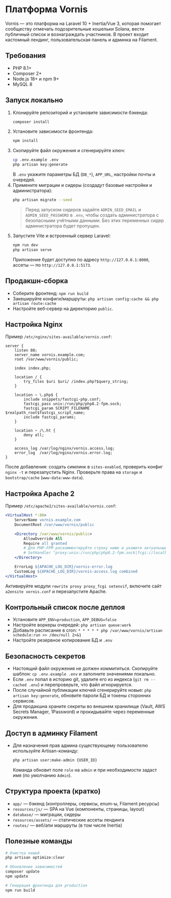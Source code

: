 # Платформа Vornis

Vornis — это платформа на Laravel 10 + Inertia/Vue 3, которая помогает сообществу отмечать подозрительные кошельки Solana, вести публичный список и вознаграждать участников. В проект входит кастомный лендинг, пользовательская панель и админка на Filament.

## Требования
- PHP 8.1+
- Composer 2+
- Node.js 18+ и npm 9+
- MySQL 8

## Запуск локально
1. Клонируйте репозиторий и установите зависимости бэкенда:
   ```bash
   composer install
   ```
2. Установите зависимости фронтенда:
   ```bash
   npm install
   ```
3. Скопируйте файл окружения и сгенерируйте ключ:
   ```bash
   cp .env.example .env
   php artisan key:generate
   ```
   В `.env` укажите параметры БД (`DB_*`), `APP_URL`, настройки почты и очередей.
4. Примените миграции и сидеры (создадут базовые настройки и администратора):
   ```bash
   php artisan migrate --seed
   ```
   > Перед запуском сидеров задайте `ADMIN_SEED_EMAIL` и `ADMIN_SEED_PASSWORD` в `.env`, чтобы создать администратора с безопасными учётными данными. Без этих переменных сидер администратора будет пропущен.
5. Запустите Vite и встроенный сервер Laravel:
   ```bash
   npm run dev
   php artisan serve
   ```
   Приложение будет доступно по адресу `http://127.0.0.1:8000`, ассеты — по `http://127.0.0.1:5173`.

## Продакшн-сборка
- Соберите фронтенд: `npm run build`
- Закешируйте конфиги/маршруты: `php artisan config:cache && php artisan route:cache`
- Настройте веб‑сервер на директорию `public`.

## Настройка Nginx
Пример `/etc/nginx/sites-available/vornis.conf`:
```nginx
server {
    listen 80;
    server_name vornis.example.com;
    root /var/www/vornis/public;

    index index.php;

    location / {
        try_files $uri $uri/ /index.php?$query_string;
    }

    location ~ \.php$ {
        include snippets/fastcgi-php.conf;
        fastcgi_pass unix:/run/php/php8.2-fpm.sock;
        fastcgi_param SCRIPT_FILENAME $realpath_root$fastcgi_script_name;
        include fastcgi_params;
    }

    location ~ /\.ht {
        deny all;
    }

    access_log /var/log/nginx/vornis.access.log;
    error_log  /var/log/nginx/vornis.error.log;
}
```
После добавления: создать симлинк в `sites-enabled`, проверить конфиг `nginx -t` и перезапустить Nginx. Проверьте права на `storage` и `bootstrap/cache` (`www-data:www-data`).

## Настройка Apache 2
Пример `/etc/apache2/sites-available/vornis.conf`:
```apache
<VirtualHost *:80>
    ServerName vornis.example.com
    DocumentRoot /var/www/vornis/public

    <Directory /var/www/vornis/public>
        AllowOverride All
        Require all granted
        # Для PHP-FPM раскомментируйте строку ниже и укажите актуальный сокет
        # SetHandler "proxy:unix:/run/php/php8.2-fpm.sock|fcgi://localhost/"
    </Directory>

    ErrorLog ${APACHE_LOG_DIR}/vornis-error.log
    CustomLog ${APACHE_LOG_DIR}/vornis-access.log combined
</VirtualHost>
```
Активируйте модули `rewrite proxy proxy_fcgi setenvif`, включите сайт `a2ensite vornis.conf` и перезапустите Apache.

## Контрольный список после деплоя
- Установите `APP_ENV=production`, `APP_DEBUG=false`
- Настройте воркеры очередей: `php artisan queue:work`
- Добавьте расписание в cron: `* * * * * php /var/www/vornis/artisan schedule:run >> /dev/null 2>&1`
- Настройте резервное копирование БД и `.env`

## Безопасность секретов
- Настоящий файл окружения не должен коммититься. Скопируйте шаблон: `cp .env.example .env` и заполните значениями локально.
- Если `.env` попал в историю git, удалите его из индекса (`git rm --cached .env`) и перепроверьте, что файл игнорируется.
- После случайной публикации ключей сгенерируйте новые: `php artisan key:generate`, обновите пароли БД и токены сторонних сервисов.
- Для продакшна храните секреты во внешнем хранилище (Vault, AWS Secrets Manager, 1Password) и прокидывайте через переменные окружения.

## Доступ в админку Filament
- Для назначения прав админа существующему пользователю используйте Artisan-команду:
  ```bash
  php artisan user:make-admin {USER_ID}
  ```
  Команда обновит поле `role` на `admin` и при необходимости задаст имя (по умолчанию `Admin`).

## Структура проекта (кратко)
- `app/` — бэкенд (контроллеры, сервисы, enum-ы, Filament ресурсы)
- `resources/js/` — SPA на Vue (компоненты, страницы, layout)
- `database/` — миграции, сидеры
- `resources/assets/` — статические ассеты лендинга
- `routes/` — веб/апи маршруты (в том числе Inertia)

## Полезные команды
```bash
# Очистка кешей
php artisan optimize:clear

# Обновление зависимостей
composer update
npm update

# Генерация фронтенда для production
npm run build
```
